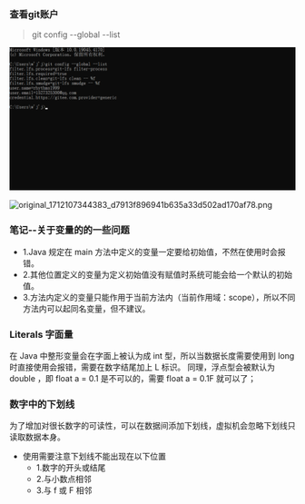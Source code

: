 ### 查看git账户
> git config --global --list

![img.png](img/lookupgitcount.png)

![original_1712107344383_d7913f896941b635a33d502ad170af78.png](..%2F..%2F..%2F..%2F..%2FUsers%2Fw%27j%27j%2FAppData%2FRoaming%2FTencent%2FWeMeet%2FGlobal%2FIM%2Fimage%2F2024-4%2F12224605586457855993%2Foriginal_1712107344383_d7913f896941b635a33d502ad170af78.png)

### 笔记--关于变量的的一些问题
- 1.Java 规定在 main 方法中定义的变量一定要给初始值，不然在使用时会报错。
- 2.其他位置定义的变量为定义初始值没有赋值时系统可能会给一个默认的初始值。
- 3.方法内定义的变量只能作用于当前方法内（当前作用域：scope），所以不同方法内可以起同名变量，但不建议。

### Literals 字面量
在 Java 中整形变量会在字面上被认为成 int 型，所以当数据长度需要使用到 long 时直接使用会报错，需要在数字结尾加上 L 标识。
同理，浮点型会被默认为 double ，即 float a = 0.1 是不可以的，需要 float a = 0.1F 就可以了；

### 数字中的下划线
为了增加对很长数字的可读性，可以在数据间添加下划线，虚拟机会忽略下划线只读取数据本身。

- 使用需要注意下划线不能出现在以下位置
  - 1.数字的开头或结尾
  - 2.与小数点相邻
  - 3.与 f 或 F 相邻